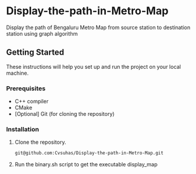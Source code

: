# Display-the-path-in-Metro-Map
Display the path of Bengaluru Metro Map from source station to destination station using graph algorithm

## Getting Started

These instructions will help you set up and run the project on your local machine.

### Prerequisites

- C++ compiler
- CMake
- [Optional] Git (for cloning the repository)

### Installation
1. Clone the repository.

   ```bash
   git@github.com:Cvsuhas/Display-the-path-in-Metro-Map.git

2. Run the binary.sh script to get the executable display_map
